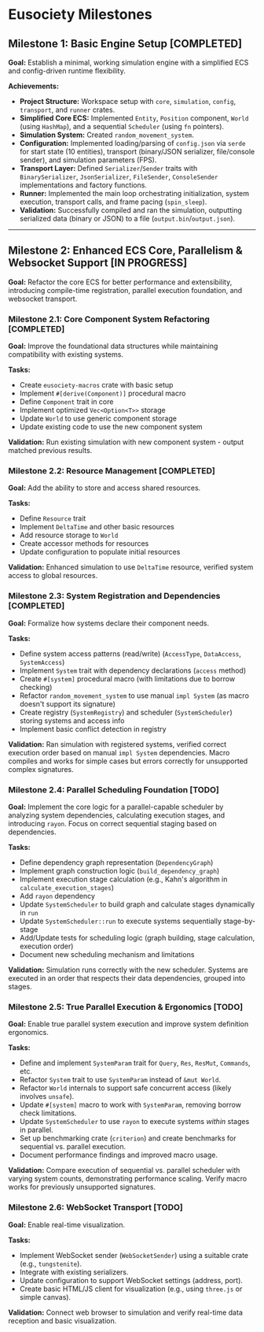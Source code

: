 # Eusociety Milestones

## Milestone 1: Basic Engine Setup [COMPLETED]

**Goal:** Establish a minimal, working simulation engine with a simplified ECS and config-driven runtime flexibility.

**Achievements:**

*   **Project Structure:** Workspace setup with `core`, `simulation`, `config`, `transport`, and `runner` crates.
*   **Simplified Core ECS:** Implemented `Entity`, `Position` component, `World` (using `HashMap`), and a sequential `Scheduler` (using `fn` pointers).
*   **Simulation System:** Created `random_movement_system`.
*   **Configuration:** Implemented loading/parsing of `config.json` via `serde` for start state (10 entities), transport (binary/JSON serializer, file/console sender), and simulation parameters (FPS).
*   **Transport Layer:** Defined `Serializer`/`Sender` traits with `BinarySerializer`, `JsonSerializer`, `FileSender`, `ConsoleSender` implementations and factory functions.
*   **Runner:** Implemented the main loop orchestrating initialization, system execution, transport calls, and frame pacing (`spin_sleep`).
*   **Validation:** Successfully compiled and ran the simulation, outputting serialized data (binary or JSON) to a file (`output.bin`/`output.json`).

---

## Milestone 2: Enhanced ECS Core, Parallelism & Websocket Support [IN PROGRESS]

**Goal:** Refactor the core ECS for better performance and extensibility, introducing compile-time registration, parallel execution foundation, and websocket transport.

### Milestone 2.1: Core Component System Refactoring [COMPLETED]

**Goal:** Improve the foundational data structures while maintaining compatibility with existing systems.

**Tasks:**
- Create `eusociety-macros` crate with basic setup
- Implement `#[derive(Component)]` procedural macro
- Define `Component` trait in core
- Implement optimized `Vec<Option<T>>` storage
- Update `World` to use generic component storage
- Update existing code to use the new component system

**Validation:** Run existing simulation with new component system - output matched previous results.

### Milestone 2.2: Resource Management [COMPLETED]

**Goal:** Add the ability to store and access shared resources.

**Tasks:**
- Define `Resource` trait
- Implement `DeltaTime` and other basic resources
- Add resource storage to `World`
- Create accessor methods for resources
- Update configuration to populate initial resources

**Validation:** Enhanced simulation to use `DeltaTime` resource, verified system access to global resources.

### Milestone 2.3: System Registration and Dependencies [COMPLETED]

**Goal:** Formalize how systems declare their component needs.

**Tasks:**
- Define system access patterns (read/write) (`AccessType`, `DataAccess`, `SystemAccess`)
- Implement `System` trait with dependency declarations (`access` method)
- Create `#[system]` procedural macro (with limitations due to borrow checking)
- Refactor `random_movement_system` to use manual `impl System` (as macro doesn't support its signature)
- Create registry (`SystemRegistry`) and scheduler (`SystemScheduler`) storing systems and access info
- Implement basic conflict detection in registry

**Validation:** Ran simulation with registered systems, verified correct execution order based on manual `impl System` dependencies. Macro compiles and works for simple cases but errors correctly for unsupported complex signatures.

### Milestone 2.4: Parallel Scheduling Foundation [TODO]

**Goal:** Implement the core logic for a parallel-capable scheduler by analyzing system dependencies, calculating execution stages, and introducing `rayon`. Focus on correct sequential staging based on dependencies.

**Tasks:**
- Define dependency graph representation (`DependencyGraph`)
- Implement graph construction logic (`build_dependency_graph`)
- Implement execution stage calculation (e.g., Kahn's algorithm in `calculate_execution_stages`)
- Add `rayon` dependency
- Update `SystemScheduler` to build graph and calculate stages dynamically in `run`
- Update `SystemScheduler::run` to execute systems sequentially stage-by-stage
- Add/Update tests for scheduling logic (graph building, stage calculation, execution order)
- Document new scheduling mechanism and limitations

**Validation:** Simulation runs correctly with the new scheduler. Systems are executed in an order that respects their data dependencies, grouped into stages.

### Milestone 2.5: True Parallel Execution & Ergonomics [TODO]

**Goal:** Enable true parallel system execution and improve system definition ergonomics.

**Tasks:**
- Define and implement `SystemParam` trait for `Query`, `Res`, `ResMut`, `Commands`, etc.
- Refactor `System` trait to use `SystemParam` instead of `&mut World`.
- Refactor `World` internals to support safe concurrent access (likely involves `unsafe`).
- Update `#[system]` macro to work with `SystemParam`, removing borrow check limitations.
- Update `SystemScheduler` to use `rayon` to execute systems *within* stages in parallel.
- Set up benchmarking crate (`criterion`) and create benchmarks for sequential vs. parallel execution.
- Document performance findings and improved macro usage.

**Validation:** Compare execution of sequential vs. parallel scheduler with varying system counts, demonstrating performance scaling. Verify macro works for previously unsupported signatures.

### Milestone 2.6: WebSocket Transport [TODO]

**Goal:** Enable real-time visualization.

**Tasks:**
- Implement WebSocket sender (`WebSocketSender`) using a suitable crate (e.g., `tungstenite`).
- Integrate with existing serializers.
- Update configuration to support WebSocket settings (address, port).
- Create basic HTML/JS client for visualization (e.g., using `three.js` or simple canvas).

**Validation:** Connect web browser to simulation and verify real-time data reception and basic visualization.
